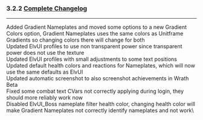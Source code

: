 ### 3.2.2 [Complete Changelog](https://github.com/eltreum0/eltruism/blob/main/Changelog.md)
___
Added Gradient Nameplates and moved some options to a new Gradient Colors option, Gradient Nameplates uses the same colors as Unitframe Gradients so changing colors there will change for both\
Updated ElvUI profiles to use non transparent power since transparent power does not use the texture\
Updated ElvUI profiles with small adjustments to some text positions\
Updated default health colors and reactions for Nameplates, which will now use the same defaults as ElvUI\
Updated automatic screenshot to also screenshot achievements in Wrath Beta\
Fixed some combat text CVars not correctly applying during login, they should more reliably work now\
Disabled ElvUI_Boss nameplate filter health color, changing health color will make Gradient Nameplates not correctly identify nameplates and not work\

